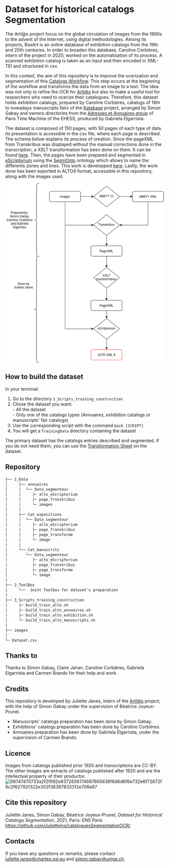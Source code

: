 # Dataset for historical catalogs Segmentation

The Artl@s project focus on the global circulation of images from the 1890s to the advent of the Internet, using digital methodologies. Among its projects, BasArt is an online database of exhibition catalogs from the 19th and 20th centuries. 
In order to broaden this database, Caroline Corbières, intern of the project in 2020, worked on the automatisation of its process. A scanned exhibition catalog is taken as an input and then encoded in XML-TEI and structured in csv. 

In this context, the aim of this repository is to improve the ocerization and segmentation of this [Catalogs Workflow](https://github.com/carolinecorbieres/ArtlasCatalogues). This step occurs at the beginning of the workflow and transforms the data from an image to a text. 
The idea was not only to refine the OCR for [Artl@s](https://artlas.huma-num.fr/fr/) but also to make a useful tool for researchers who need to ocerize their catalogues. Therefore, this dataset holds exhibition catalogs, prepared by Caroline Corbières, catalogs of 19th to nowadays manuscripts fairs of the [Katabase](https://github.com/katabase) project, arranged by Simon Gabay and owners directories from the [Adresses et Annuaires group](https://paris-timemachine.huma-num.fr/groupe-adresses-et-annuaires/) of Paris Time Machine of the EHESS, produced by Gabriela Elgarrista. 

The dataset is composed of 150 pages, with 50 pages of each type of data. Its presentation is accessible in the csv file, where each page is described. The schema below explains its process of creation. Since the pageXML from Transkribus was displayed without the manual corrections done in the transcription, a XSLT transformation has been done on them. It can be found [here](https://github.com/Heresta/BAO_Stage_DH_ENS_2021/tree/main/CorrectionPageXMLeScriptorium). Then, the pages have been prepared and segmented in [eScriptorium](http://traces6.paris.inria.fr/) using the [SegmOnto](https://github.com/SegmOnto) ontology which allows to name the differents zones and lines. This work is developped [here](https://github.com/Juliettejns/cataloguesPipeline/blob/main/1_Data/README.md). Lastly, the work done has been exported in ALTO4 format, accessible in this repository, along with the images used. 

<p align="center">
  <img src="images/pipelineSegmentation.png" width="600"/>
</p>

## How to build the dataset
In your terminal:
1. Go to the directory ```3_Scripts_training_construction```
2. Chose the dataset you want:</br>
         - All the dataset</br>
         - Only one of the catalogs types (Annuaires, exhibition catalogs or manuscripts' fair catalogs)
3. Use the corresponding script with the command ```bash [SCRIPT]```
4. You will get a ```TrainingData``` directory containing the dataset 

The primary dataset has the catalogs entries described and segmented. If you do not need them, you can use the [Transformation Sheet](https://github.com/Juliettejns/cataloguesSegmentationOCR/blob/main/1_Data/Transformation_entries.xsl) on the dataset.

## Repository 
```
├── 1_Data
│     ├── annuaires
│     │  └── Data_segmenteur 
│     │     ├─ alto_eScriptorium
|     |     ├─ page_Transkribus
│     │     └─ images
│     │ 
│     ├── Cat_expositions
│     │  └── Data_segmenteur
│     │     ├─ alto_eScriptorium
|     |     ├─ page_Transkribus
|     |     ├─ page_transforme
│     │     └─ image
|     |
|     └── Cat_manuscrits
│        └── Data_segmenteur
│           ├─ alto_eScriptorium
|           ├─ page_Transkribus
|           ├─ page_transforme
│           └─ image
|
├── 2_ToolBox
|     └──  Joint Toolbox for dataset's preparation
|
├── 3_Scripts_training_construction
│     ├─ build_train_alto.sh
|     ├─ build_train_alto_annuaires.sh
|     ├─ build_train_alto_exhibition.sh
│     └─ build_train_alto_manuscripts.sh
|
├── images
|
└─ Dataset.csv 
```
                  

## Thanks to 
Thanks to Simon Gabay, Claire Jahan, Caroline Corbières, Gabriela Elgarrista and Carmen Brando for their help and work.

## Credits
This repository is developed by Juliette Janes, intern of the [Artl@s](https://artlas.huma-num.fr/fr/) project, with the help of Simon Gabay under the supervision of Béatrice Joyeux-Prunel.
 - Manuscripts' catalogs preparation has been done by Simon Gabay.
 - Exhibitions' catalogs preparation has been done by Caroline Corbières. 
 - Annuaires preparation has been done by Gabriela Elgarrista, under the supervision of Carmen Brando.
## Licence
Images from catalogs published prior 1920 and transcriptions are CC-BY. </br>
The other images are extracts of catalogs published after 1920 and are the intellectual property of their productor.</br>
![68747470733a2f2f692e6372656174697665636f6d6d6f6e732e6f72672f6c2f62792f322e302f38387833312e706e67](https://user-images.githubusercontent.com/56683417/115525743-a78d2400-a28f-11eb-8e45-4b6e3265a527.png)

## Cite this repository
Juliette Janes, Simon Gabay, Béatrice Joyeux-Prunel, _Dataset for Historical Catalogs Segmentation_, 2021, Paris: ENS Paris https://github.com/Juliettejns/cataloguesSegmentationOCR/

## Contacts
If you have any questions or remarks, please contact juliette.janes@chartes.psl.eu and simon.gabay@unige.ch.

